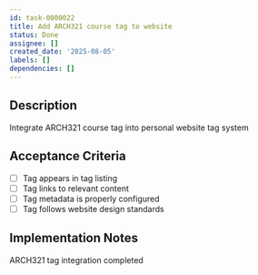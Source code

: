 ```yaml
---
id: task-0000022
title: Add ARCH321 course tag to website
status: Done
assignee: []
created_date: '2025-08-05'
labels: []
dependencies: []
---
```


## Description

Integrate ARCH321 course tag into personal website tag system

## Acceptance Criteria

- [ ] Tag appears in tag listing
- [ ] Tag links to relevant content
- [ ] Tag metadata is properly configured
- [ ] Tag follows website design standards

## Implementation Notes

ARCH321 tag integration completed
